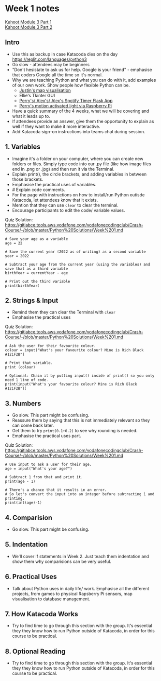 # Week 1 notes

[Kahoot Module 3 Part 1 ](https://create.kahoot.it/details/f3ba42fe-11e8-47fc-8978-8d67bc0ce0b1)  
[Kahoot Module 3 Part 2 ](https://create.kahoot.it/details/0cf2e3b6-889f-460b-bfdf-9e0776ed9d2b)

## Intro
- Use this as backup in case Katacoda dies on the day https://replit.com/languages/python3
- Go slow - attendees may be beginners
- "Don't hesistate to ask us for help. Google is your friend" - emphasise that coders Google all the time so it's normal.
- Why we are teaching Python and what you can do with it, add examples of our own work. Show people how flexible Python can be.
    - [Justin's map visualisation](https://colab.research.google.com/drive/1gUeDDBZOztwLgDDhdVjHhRXwhE2MAdEI?usp=sharing)
    - Ellie's Tkinter GUI
    - [Perry's/ Alex's/ Alex's Spotify Timer Flask App](https://github.com/perryliuofficial/MusicTimerForSpotify)
    - [Perry's motion activated light via Raspberry Pi](https://cdn.discordapp.com/attachments/895696933958590506/904125440908734494/VID_20211030_213502.mp4)
- Have a quick summary of the 4 weeks, what we will be covering and what it leads up to.
- If attendees provide an answer, give them the opportunity to explain as well if they want to make it more interactive.
- Add Katacoda sign-on instructions into teams chat during session.

## 1. Variables
- Imagine it's a folder on your computer, where you can create new folders or files. Simply type code into our .py file (like how image files end in .png or .jpg) and then run it via the Terminal.
- Explain print(), the circle brackets, and adding variables in between those brackets.
- Emphasise the practical uses of variables.
- \# Explain code comments.
- For the page with instructions on how to install/run Python outisde Katacoda, let attendees know that it exists.
- Mention that they can use ```clear``` to clear the terminal.
- Encourage participants to edit the code/ variable values.

Quiz Solution:
https://gitlabce.tools.aws.vodafone.com/vodafonecodingclub/Crash-Course/-/blob/master/Python%20Solutions/Week%201.md
```
# Save your age as a variable
age = 22

# Save the current year (2022 as of writing) as a second variable
year = 2022

# Subtract your age from the current year (using the variables) and save that as a third variable
birthYear = currentYear - age

# Print out the third variable
print(birthYear)
```

## 2. Strings & Input
- Remind them they can clear the Terminal with ```clear```
- Emphasise the practical uses

Quiz Solution:
https://gitlabce.tools.aws.vodafone.com/vodafonecodingclub/Crash-Course/-/blob/master/Python%20Solutions/Week%201.md
```
# Ask the user for their favourite colour.
colour = input("What's your favourite colour? Mine is Rich Black #121F2B")

# Print that variable.
print (colour)

# Optional: Chain it by putting input() inside of print() so you only need 1 line of code.
print(input("What's your favourite colour? Mine is Rich Black #121F2B"))

```

## 3. Numbers
- Go slow. This part might be confusing.
- Reassure them by saying that this is not immediately relevant so they can come back later.
- Get them to try ```print(0.1+0.2)``` to see why rounding is needed.
- Emphasise the practical uses part.

Quiz Solution:
https://gitlabce.tools.aws.vodafone.com/vodafonecodingclub/Crash-Course/-/blob/master/Python%20Solutions/Week%201.md
```
# Use input to ask a user for their age.
age = input("What's your age?")

# Subtract 1 from that and print it.
print(age - 1)

# There's a chance that it results in an error.
# So let's convert the input into an integer before subtracting 1 and printing.
print(int(age)-1)
```

## 4. Comparision
- Go slow. This part might be confusing.

## 5. Indentation
- We'll cover if statements in Week 2. Just teach them indentation and show them why comparisions can be very useful.

## 6. Practical Uses
- Talk about Python uses in daily life/ work. Emphasise all the different projects, from games to physical Rapsberry Pi sensors, map visualisation to database management.

## 7. How Katacoda Works
- Try to find time to go through this section with the group. It's essential they they know how to run Python outside of Katacoda, in order for this course to be practical.

## 8. Optional Reading
- Try to find time to go through this section with the group. It's essential they they know how to run Python outside of Katacoda, in order for this course to be practical.